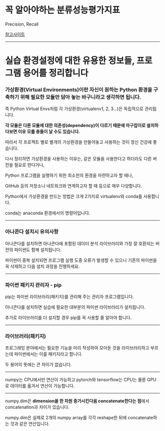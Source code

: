 # 꼭 알아야하는 분류성능평가지표

Precision, Recall

[참고사이트](https://sumniya.tistory.com/26)

---

# 실습 환경설정에 대한 유용한 정보들, 프로그램 용어를 정리합니다

### **가상환경(Virtual Environments)이란 자신이 원하는 Python 환경을 구축하기 위해 필요한 모듈만 담아 놓는 바구니라고 생각하면 됩니다.**

즉 Python Virtual Envs처럼 각 가상환경(virtualenv1, 2, 3…)은 독립적으로 관리됩니다. 

**각 모듈은 다른 모듈에 대한 의존성(dependency)이 다르기 때문에 마구잡이로 설치하다보면 이유 모를 충돌이 날 수도 있습니다.**

따라서 각 프로젝트 별로 별개의 가상환경을 만들어놓고 사용하는 것이 정신 건강에 좋습니다.

다시 정리하면 가상환경을 사용하는 이유는, 같은 모듈을 사용한다고 하더라도 다른 버전을 필요로 한다거나, 

Python 프로그램을 실행하기 위한 최소한의 환경을 마련하고자 할 때나, 

GitHub 등의 저장소나 네트워크와 연계하고자 할 때 등으로 매우 다양합니다.

Python에서 가상환경을 만드는 방법은 크게 2가지로 virtualenv와 conda를 사용합니다.

conda는 anaconda 환경에서의 명령어입니다.

---

### **아나콘다 설치시 유의사항**

아나콘다를 설치하면 아나콘다에 포함된 데이터 분석 라이브러리와 가장 잘 호환되는 버전의 파이썬도 함께 설치됩니다.

파이썬이 중복 설치되면 프로그램 실행 도중 오류가 발생할 수 있으니 기존의 파이썬을 꼭 삭제하고 다음 설치 과정을 진행하세요.

---

### **파이썬 패키지 관리자 - pip**

pip는 파이썬 라이브러리(패키지)를 관리해 주는 관리자 프로그램입니다.

아나콘다를 설치하면 실습에 필요한 대부분의 파이썬 라이브러리가 설치됩니다.

추가로 라이브러리를 더 설치할 경우 pip를 꼭 사용할 줄 알아야 합니다.

---

### **라이브러리(패키지)**

프로그래밍 분야에서는 필요한 기능을 미리 작성하여 모아둔 것을 라이브러리하고 부르는데 파이썬에서는 이를 패키지라고 합니다.

두 용어의 뜻에는 큰 차이가 없습니다.

---

numpy는 CPU에서만 연산이 가능하고 pytorch와 tensorflow는 CPU는 물론 GPU로 데이터를 옮겨서 연산이 가능합니다.

---

numpy.dim은 **dimension을 한 차원 증가시킨다음 concatenate한다는 점**에서 concatenation과 차이가 있습니다.

numpy.dim은 실제로 2개의 numpy array를 각각 reshape한 뒤에 concatenate하는 것과 같은 연산입니다.
